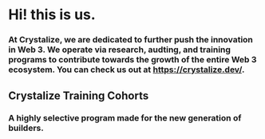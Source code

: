 # Hi! this is us.

### At Crystalize, we are dedicated to further push the innovation in Web 3. We operate via research, audting, and training programs to contribute towards the growth of the entire Web 3 ecosystem. You can check us out at https://crystalize.dev/. 

## Crystalize Training Cohorts
### A highly selective program made for the new generation of builders. 

